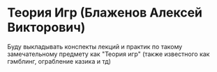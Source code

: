 # Теория Игр (Блаженов Алексей Викторович)

Буду выкладывать конспекты лекций и практик по такому замечательному предмету как "Теория игр" (также известного как гэмблинг, ограбление казика и тд)
